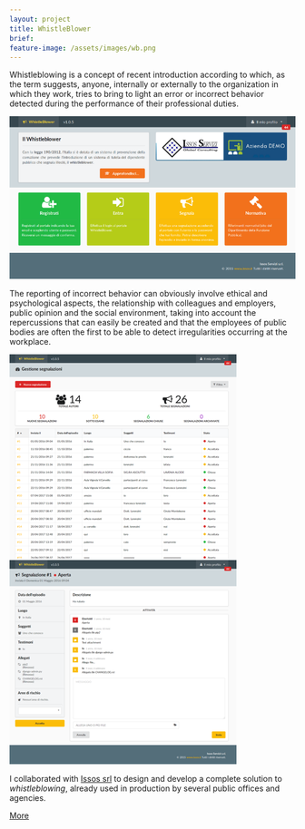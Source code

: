 ```yaml
---
layout: project
title: WhistleBlower
brief:
feature-image: /assets/images/wb.png
---
```


Whistleblowing is a concept of recent introduction according to which, as the term suggests, anyone, internally or externally to the organization in which they work, tries to bring to light an error or incorrect behavior detected during the performance of their professional duties.

<img src="/assets/images/wb-home.png" alt="WhistleBlower Home"/>

The reporting of incorrect behavior can obviously involve ethical and psychological aspects, the relationship with colleagues and employers, public opinion and the social environment, taking into account the repercussions that can easily be created and that the employees of public bodies are often the first to be able to detect irregularities occurring at the workplace.

<div class="row">
  <img src="/assets/images/wb-report-dashboard.png" alt="WhistleBlower Dashboard"/>
  <img src="/assets/images/wb-report-details.png" alt="WhistleBlower Report"/>
</div>

I collaborated with [Issos srl](http://www.issos.it/page/26/index.html) to design and develop a complete solution to *whistleblowing*, already used in production by several public offices and agencies.

<a class="btn" href="https://wb-demo.issos.it/">More</a>
